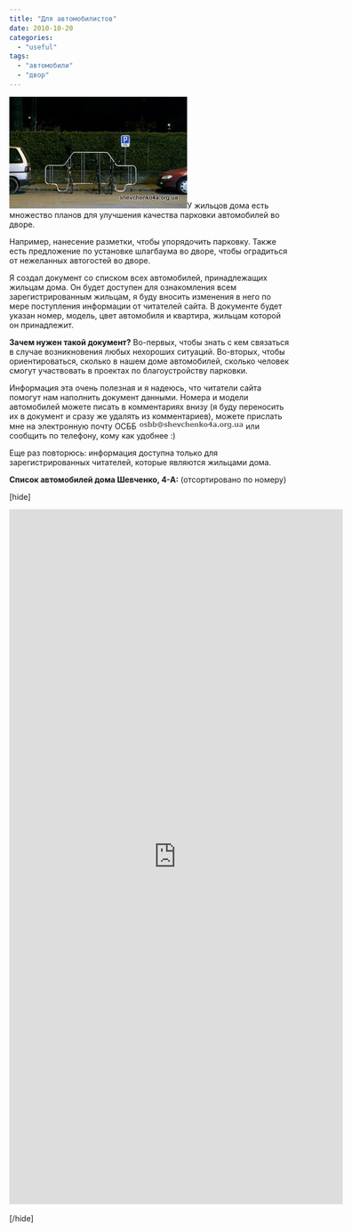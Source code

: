 ```yaml
---
title: "Для автомобилистов"
date: 2010-10-20
categories: 
  - "useful"
tags: 
  - "автомобили"
  - "двор"
---
```


![Стоянка во дворе](/wp-content/uploads/2010/10/stoyanka1.jpg "Стоянка во дворе")У жильцов дома есть множество планов для улучшения качества парковки автомобилей во дворе.

Например, нанесение разметки, чтобы упорядочить парковку. Также есть предложение по установке шлагбаума во дворе, чтобы оградиться от нежеланных автогостей во дворе.

Я создал документ со списком всех автомобилей, принадлежащих жильцам дома. Он будет доступен для ознакомления всем зарегистрированным жильцам, я буду вносить изменения в него по мере поступления информации от читателей сайта. В документе будет указан номер, модель, цвет автомобиля и квартира, жильцам которой он принадлежит.

**Зачем нужен такой документ?** <!--more--> Во-первых, чтобы знать с кем связаться в случае возникновения любых нехороших ситуаций. Во-вторых, чтобы ориентироваться, сколько в нашем доме автомобилей, сколько человек смогут участвовать в проектах по благоустройству парковки.

Информация эта очень полезная и я надеюсь, что читатели сайта помогут нам наполнить документ данными. Номера и модели автомобилей можете писать в комментариях внизу (я буду переносить их в документ и сразу же удалять из комментариев), можете прислать мне на электронную почту ОСББ ![mailto:osbb](/wp-content/uploads/2010/06/osbb2.png "mailto:osbb") или сообщить по телефону, кому как удобнее :)

Еще раз повторюсь: информация доступна только для зарегистрированных читателей, которые являются жильцами дома.

**Список автомобилей дома Шевченко, 4-А:** (отсортировано по номеру)

\[hide\]

<iframe width="600" height="1250" frameborder="0" src="https://spreadsheets.google.com/pub?key=0AhE2NQlPHqm_dG1NcFVnejlUZVVjZVlPeDNYeHhlZ1E&amp;hl=ru_RU&amp;single=true&amp;gid=0&amp;output=html&amp;widget=true"></iframe>

\[/hide\]
